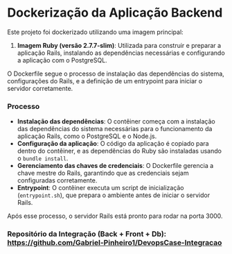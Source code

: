 # Dockerização da Aplicação Backend

Este projeto foi dockerizado utilizando uma imagem principal:

1. **Imagem Ruby (versão 2.7.7-slim)**: Utilizada para construir e preparar a aplicação Rails, instalando as dependências necessárias e configurando a aplicação com o PostgreSQL.
   
O Dockerfile segue o processo de instalação das dependências do sistema, configurações do Rails, e a definição de um entrypoint para iniciar o servidor corretamente.

### Processo

- **Instalação das dependências**: O contêiner começa com a instalação das dependências do sistema necessárias para o funcionamento da aplicação Rails, como o PostgreSQL e o Node.js.
- **Configuração da aplicação**: O código da aplicação é copiado para dentro do contêiner, e as dependências do Ruby são instaladas usando o `bundle install`.
- **Gerenciamento das chaves de credenciais**: O Dockerfile gerencia a chave mestre do Rails, garantindo que as credenciais sejam configuradas corretamente.
- **Entrypoint**: O contêiner executa um script de inicialização (`entrypoint.sh`), que prepara o ambiente antes de iniciar o servidor Rails.

Após esse processo, o servidor Rails está pronto para rodar na porta 3000.

 ### Repositório da Integração (Back + Front + Db): https://github.com/Gabriel-Pinheiro1/DevopsCase-Integracao
